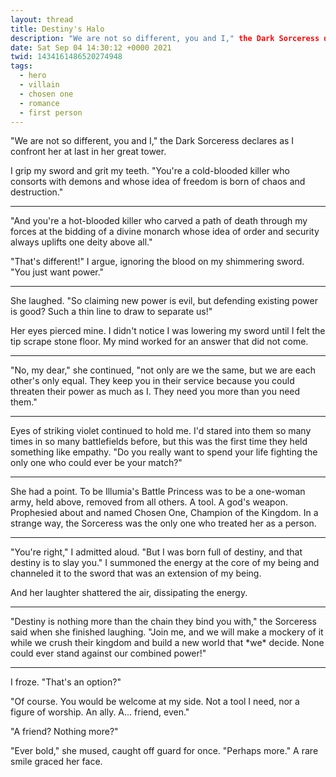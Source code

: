 ```yaml
---
layout: thread
title: Destiny's Halo
description: "We are not so different, you and I," the Dark Sorceress declares as I confro...
date: Sat Sep 04 14:30:12 +0000 2021
twid: 1434161486520274948
tags:
  - hero
  - villain
  - chosen one
  - romance
  - first person
---
```

<article class="thread">
<section class="tweet">
<p>"We are not so different, you and I," the Dark Sorceress declares as I confront her at last in her great tower.</p>
<p>I grip my sword and grit my teeth. "You're a cold-blooded killer who consorts with demons and whose idea of freedom is born of chaos and destruction."</p>
</section>
<hr class="tweet_sep">
<section class="tweet">
<p>"And you're a hot-blooded killer who carved a path of death through my forces at the bidding of a divine monarch whose idea of order and security always uplifts one deity above all."</p>
<p>"That's different!" I argue, ignoring the blood on my shimmering sword. "You just want power."</p>
</section>
<hr class="tweet_sep">
<section class="tweet">
<p>She laughed. "So claiming new power is evil, but defending existing power is good? Such a thin line to draw to separate us!"</p>
<p>Her eyes pierced mine. I didn't notice I was lowering my sword until I felt the tip scrape stone floor. My mind worked for an answer that did not come.</p>
</section>
<hr class="tweet_sep">
<section class="tweet">
<p>"No, my dear," she continued, "not only are we the same, but we are each other's only equal. They keep you in their service because you could threaten their power as much as I. They need you more than you need them."</p>
</section>
<hr class="tweet_sep">
<section class="tweet">
<p>Eyes of striking violet continued to hold me. I'd stared into them so many times in so many battlefields before, but this was the first time they held something like empathy. "Do you really want to spend your life fighting the only one who could ever be your match?"</p>
</section>
<hr class="tweet_sep">
<section class="tweet">
<p>She had a point. To be Illumia's Battle Princess was to be a one-woman army, held above, removed from all others. A tool. A god's weapon. Prophesied about and named Chosen One, Champion of the Kingdom. In a strange way, the Sorceress was the only one who treated her as a person.</p>
</section>
<hr class="tweet_sep">
<section class="tweet">
<p>"You're right," I admitted aloud. "But I was born full of destiny, and that destiny is to slay you." I summoned the energy at the core of my being and channeled it to the sword that was an extension of my being.</p>
<p>And her laughter shattered the air, dissipating the energy.</p>
</section>
<hr class="tweet_sep">
<section class="tweet">
<p>"Destiny is nothing more than the chain they bind you with," the Sorceress said when she finished laughing. "Join me, and we will make a mockery of it while we crush their kingdom and build a new world that *we* decide. None could ever stand against our combined power!"</p>
</section>
<hr class="tweet_sep">
<section class="tweet">
<p>I froze. "That's an option?"</p>
<p>"Of course. You would be welcome at my side. Not a tool I need, nor a figure of worship. An ally. A... friend, even."</p>
<p>"A friend? Nothing more?"</p>
<p>"Ever bold," she mused, caught off guard for once. "Perhaps more." A rare smile graced her face.</p>
</section>
</article>
